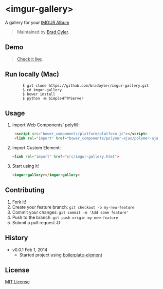 # &lt;imgur-gallery&gt;

A gallery for your [IMGUR Album](http://api.imgur.com/models/album)
> Maintained by [Brad Oyler](https://github.com/bradoyler).

## Demo

> [Check it live](http://bradoyler.github.io/imgur-gallery).

## Run locally (Mac)

```console
		$ git clone https://github.com/bradoyler/imgur-gallery.git
		$ cd imgur-gallery
		$ bower install
		$ python -m SimpleHTTPServer
```

## Usage

1. Import Web Components' polyfill:

	```html
	 <script src="bower_components/platform/platform.js"></script>
     <link rel="import" href="bower_components/polymer-ajax/polymer-ajax.html"/>
	```

2. Import Custom Element:

	```html
	<link rel="import" href="src/imgur-gallery.html">
	```

3. Start using it!

	```html
	<imgur-gallery></imgur-gallery>
	```

## Contributing

1. Fork it!
2. Create your feature branch: `git checkout -b my-new-feature`
3. Commit your changes: `git commit -m 'Add some feature'`
4. Push to the branch: `git push origin my-new-feature`
5. Submit a pull request :D

## History

* v0.0.1 Feb 1, 2014
	* Started project using [boilerplate-element](https://github.com/customelements/boilerplate-element)

## License
[MIT License](http://opensource.org/licenses/MIT)

